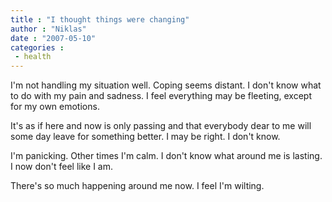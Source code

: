 ```yaml
---
title : "I thought things were changing"
author : "Niklas"
date : "2007-05-10"
categories : 
 - health
---
```


I'm not handling my situation well. Coping seems distant. I don't know what to do with my pain and sadness. I feel everything may be fleeting, except for my own emotions.

It's as if here and now is only passing and that everybody dear to me will some day leave for something better. I may be right. I don't know.

I'm panicking. Other times I'm calm. I don't know what around me is lasting. I now don't feel like I am.

There's so much happening around me now. I feel I'm wilting.
